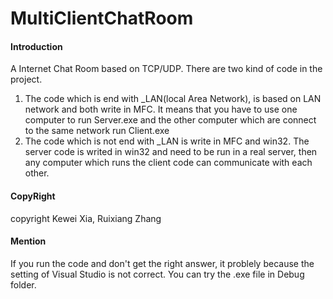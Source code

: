 # MultiClientChatRoom

#### Introduction
A Internet Chat Room based on TCP/UDP.
There are two kind of code in the project.

1. The code which is end with _LAN(local Area Network), is based on LAN network and both write in MFC. It means that you have to use one computer to run Server.exe and the other computer which are connect to the same network run Client.exe
2. The code which is not end with _LAN is write in MFC and win32. The server code is writed in win32 and need to be run in a real server, then any computer which runs the client code can communicate with each other.

#### CopyRight
copyright Kewei Xia, Ruixiang Zhang

#### Mention
If you run the code and don't get the right answer, it problely because the setting of Visual Studio is not correct. You can try the .exe file in Debug folder.
